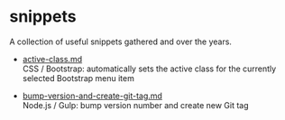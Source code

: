 # snippets
A collection of useful snippets gathered and  over the years.

* [active-class.md](active-class.md)  
  CSS / Bootstrap: automatically sets the active class for the currently selected Bootstrap menu item

* [bump-version-and-create-git-tag.md](bump-version-and-create-git-tag.md)  
  Node.js / Gulp: bump version number and create new Git tag
